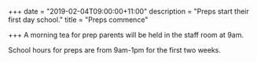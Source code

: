 +++
date = "2019-02-04T09:00:00+11:00"
description = "Preps start their first day school."
title = "Preps commence"

+++
A morning tea for prep parents will be held in the staff room at 9am.

School hours for preps are from 9am-1pm for the first two weeks.